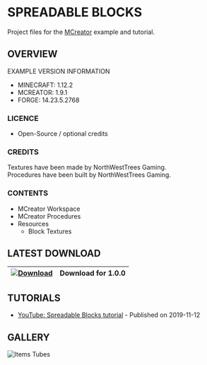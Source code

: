 # SPREADABLE BLOCKS
Project files for the [MCreator](https://mcreator.net/) example and tutorial.

## OVERVIEW
EXAMPLE VERSION INFORMATION

* MINECRAFT: 1.12.2
* MCREATOR: 1.9.1
* FORGE: 14.23.5.2768

### LICENCE
- Open-Source / optional credits

### CREDITS
Textures have been made by NorthWestTrees Gaming.    
Procedures have been built by NorthWestTrees Gaming.

### CONTENTS
* MCreator Workspace
* MCreator Procedures
* Resources
    * Block Textures

## LATEST DOWNLOAD
| [![Download](https://i.imgur.com/Xcxx2Gr.png)](https://github.com/MCreator-Examples/Spreadable-Blocks/files/6673019/mcreator_example_spreadable_blocks_1.0.0.zip) | Download for 1.0.0 |
| --- | --- |

## TUTORIALS
* [YouTube: Spreadable Blocks tutorial](https://youtu.be/t1gQSwcnhik) - Published on 2019-11-12

## GALLERY
![Items Tubes](https://i.imgur.com/sxteK14.png)
